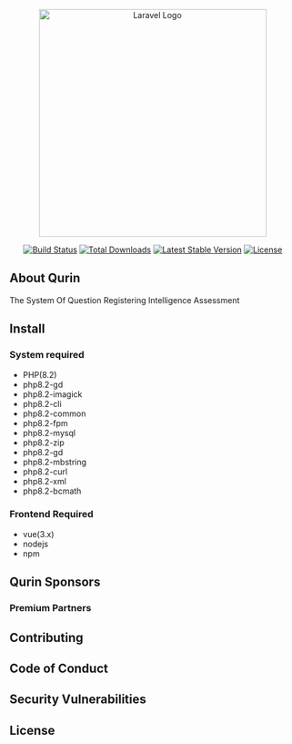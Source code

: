 <p align="center"><a href="https://laravel.com" target="_blank"><img src="https://raw.githubusercontent.com/laravel/art/master/logo-lockup/5%20SVG/2%20CMYK/1%20Full%20Color/laravel-logolockup-cmyk-red.svg" width="400" alt="Laravel Logo"></a></p>

<p align="center">
<a href="https://github.com/laravel/framework/actions"><img src="https://github.com/laravel/framework/workflows/tests/badge.svg" alt="Build Status"></a>
<a href="https://packagist.org/packages/laravel/framework"><img src="https://img.shields.io/packagist/dt/laravel/framework" alt="Total Downloads"></a>
<a href="https://packagist.org/packages/laravel/framework"><img src="https://img.shields.io/packagist/v/laravel/framework" alt="Latest Stable Version"></a>
<a href="https://packagist.org/packages/laravel/framework"><img src="https://img.shields.io/packagist/l/laravel/framework" alt="License"></a>
</p>

## About Qurin

The System Of Question Registering Intelligence Assessment

## Install

### System required

- PHP(8.2)
- php8.2-gd
- php8.2-imagick
- php8.2-cli
- php8.2-common 
- php8.2-fpm
- php8.2-mysql
- php8.2-zip
- php8.2-gd
- php8.2-mbstring
- php8.2-curl
- php8.2-xml
- php8.2-bcmath

### Frontend Required

- vue(3.x)
- nodejs
- npm



## Qurin Sponsors

### Premium Partners

## Contributing

## Code of Conduct

## Security Vulnerabilities

## License
